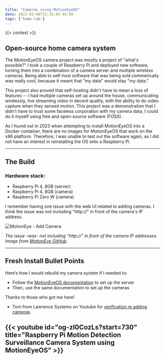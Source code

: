```yaml
---
title: "Cameras using MotionEyeOS"
date: 2022-03-08T22:35:03-05:00
tags: ['home-lab']
---
```


{{< context >}}

## Open-source home camera system

The MotionEyeOS camera project was mostly a project of "what's possible?" I took a couple of Raspberry Pi and deployed new software, turning them into a combination of a camera server and multiple wireless cameras. Being able to self-host software that was being sold commerically was really cool, because it meant that "my data" would stay "my data."

This project also proved that self-hosting didn't have to mean a loss of features -- I had multiple cameras set up around the house, communicating wirelessly, live streaming video in decent quality, with the ability to do video capture when they sensed motion. This project was a demonstration that I didn't have to trust some faceless corporation with my camera data, I could do it myself using free and open-source software (FOSS).


As I found out in 2023 when attempting to install MotionEyeOS into a Docker container, there are no images for MotionEyeOS that work on the x86 platform. Therefore, I was unable to test out the software again, as I did not have an interest in reinstalling the OS onto a Raspberry Pi.

---

## The Build

### Hardware stack:

- Raspberry Pi 4, 8GB (server)
- Raspberry Pi 4, 8GB (camera)
- Raspberry Pi Zero W (camera)

I remember having one issue with the web UI related to adding cameras. I think the issue was not including "http://" in front of the camera's IP address.

![MotionEye - Add Camera](/images/motioneye-add-camera.png)

*The issue -was- not including "http://" in front of the camera IP addresses. Image from [MotionEye GitHub](https://github.com/motioneye-project/motioneye/wiki/Screenshots).*

---

## Fresh Install Bullet Points

Here’s how I would rebuild my camera system if I needed to:

- Follow the [MotionEyeOS documentation](https://github.com/motioneye-project/motioneyeos/wiki/Installation) to set up the server
- Then, use the same documentation to set up the cameras

Thanks to those who got me here!

- Tom from Lawrence Systems on Youtube for [verification re adding cameras](https://www.youtube.com/watch?v=og-zI0CozLs&t=730s).

## {{< youtube id="og-zI0CozLs?start=730" title="Raspberry Pi Motion Detection Surveillance Camera System using MotionEyeOS" >}}

